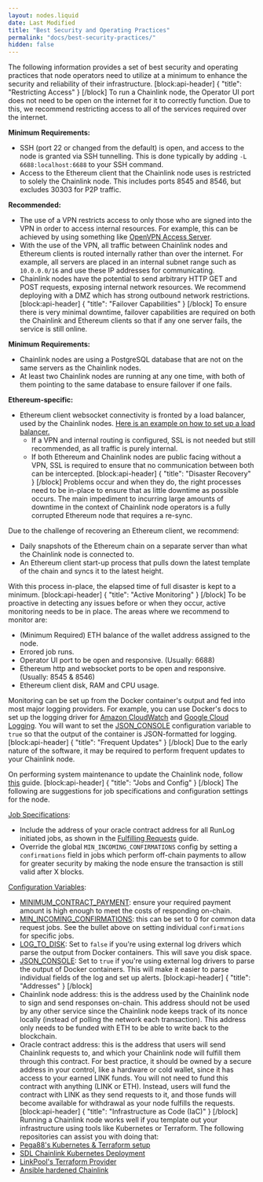 ```yaml
---
layout: nodes.liquid
date: Last Modified
title: "Best Security and Operating Practices"
permalink: "docs/best-security-practices/"
hidden: false
---
```

The following information provides a set of best security and operating practices that node operators need to utilize at a minimum to enhance the security and reliability of their infrastructure.
[block:api-header]
{
  "title": "Restricting Access"
}
[/block]
To run a Chainlink node, the Operator UI port does not need to be open on the internet for it to correctly function. Due to this, we recommend restricting access to all of the services required over the internet.

**Minimum Requirements:**
- SSH (port 22 or changed from the default) is open, and access to the node is granted via SSH tunnelling. This is done typically by adding `-L 6688:localhost:6688` to your SSH command.
- Access to the Ethereum client that the Chainlink node uses is restricted to solely the Chainlink node. This includes ports 8545 and 8546, but excludes 30303 for P2P traffic.
 
**Recommended:**
- The use of a VPN restricts access to only those who are signed into the VPN in order to access internal resources. For example, this can be achieved by using something like <a target="_blank" href="https://openvpn.net/vpn-server/">OpenVPN Access Server</a>.
- With the use of the VPN, all traffic between Chainlink nodes and Ethereum clients is routed internally rather than over the internet. For example, all servers are placed in an internal subnet range such as `10.0.0.0/16` and use these IP addresses for communicating.
- Chainlink nodes have the potential to send arbitrary HTTP GET and POST requests, exposing internal network resources. We recommend deploying with a DMZ which has strong outbound network restrictions.
[block:api-header]
{
  "title": "Failover Capabilities"
}
[/block]
To ensure there is very minimal downtime, failover capabilities are required on both the Chainlink and Ethereum clients so that if any one server fails, the service is still online.

**Minimum Requirements:**
- Chainlink nodes are using a PostgreSQL database that are not on the same servers as the Chainlink nodes.
- At least two Chainlink nodes are running at any one time, with both of them pointing to the same database to ensure failover if one fails. 

**Ethereum-specific:**
- Ethereum client websocket connectivity is fronted by a load balancer, used by the Chainlink nodes. <a href="https://docs.aws.amazon.com/elasticloadbalancing/latest/application/tutorial-target-ecs-containers.html" target="_blank">Here is an example on how to set up a load balancer.</a>
    - If a VPN and internal routing is configured, SSL is not needed but still recommended, as all traffic is purely internal.
    - If both Ethereum and Chainlink nodes are public facing without a VPN, SSL is required to ensure that no communication between both can be intercepted.
[block:api-header]
{
  "title": "Disaster Recovery"
}
[/block]
Problems occur and when they do, the right processes need to be in-place to ensure that as little downtime as possible occurs. The main impediment to incurring large amounts of downtime in the context of Chainlink node operators is a fully corrupted Ethereum node that requires a re-sync.

Due to the challenge of recovering an Ethereum client, we recommend:
- Daily snapshots of the Ethereum chain on a separate server than what the Chainlink node is connected to.
- An Ethereum client start-up process that pulls down the latest template of the chain and syncs it to the latest height.

With this process in-place, the elapsed time of full disaster is kept to a minimum.
[block:api-header]
{
  "title": "Active Monitoring"
}
[/block]
To be proactive in detecting any issues before or when they occur, active monitoring needs to be in place. The areas where we recommend to monitor are:
- (Minimum Required) ETH balance of the wallet address assigned to the node.
- Errored job runs.
- Operator UI port to be open and responsive. (Usually: 6688)
- Ethereum http and websocket ports to be open and responsive. (Usually: 8545 & 8546)
- Ethereum client disk, RAM and CPU usage.

Monitoring can be set up from the Docker container's output and fed into most major logging providers. For example, you can use Docker's docs to set up the logging driver for <a href="https://docs.docker.com/config/containers/logging/awslogs/" target="_blank">Amazon CloudWatch</a> and <a href="https://docs.docker.com/config/containers/logging/gcplogs/" target="_blank">Google Cloud Logging</a>. You will want to set the [
JSON_CONSOLE](../configuration-variables#section-json_console) configuration variable to `true` so that the output of the container is JSON-formatted for logging.
[block:api-header]
{
  "title": "Frequent Updates"
}
[/block]
Due to the early nature of the software, it may be required to perform frequent updates to your Chainlink node. 

On performing system maintenance to update the Chainlink node, follow [this](https://docs.chain.link/docs/performing-system-maintenance#section-failover-node-example) guide.
[block:api-header]
{
  "title": "Jobs and Config"
}
[/block]
The following are suggestions for job specifications and configuration settings for the node.

[Job Specifications](../job-specifications):
- Include the address of your oracle contract address for all RunLog initiated jobs, as shown in the [Fulfilling Requests](../fulfilling-requests#section-add-jobs-to-the-node) guide.
- Override the global `MIN_INCOMING_CONFIRMATIONS` config by setting a `confirmations` field in jobs which perform off-chain payments to allow for greater security by making the node ensure the transaction is still valid after X blocks.

[Configuration Variables](../configuration-variables):
- [MINIMUM_CONTRACT_PAYMENT](../configuration-variables#section-minimum-contract-payment): ensure your required payment amount is high enough to meet the costs of responding on-chain.
- [MIN_INCOMING_CONFIRMATIONS](../configuration-variables#section-min-incoming-confirmations): this can be set to 0 for common data request jobs. See the bullet above on setting individual `confirmations` for specific jobs.
- [LOG_TO_DISK](../configuration-variables#section-log-to-disk): Set to `false` if you're using external log drivers which parse the output from Docker containers. This will save you disk space.
- [JSON_CONSOLE](../configuration-variables#section-json-console): Set to `true` if you're using external log drivers to parse the output of Docker containers. This will make it easier to parse individual fields of the log and set up alerts.
[block:api-header]
{
  "title": "Addresses"
}
[/block]
- Chainlink node address: this is the address used by the Chainlink node to sign and send responses on-chain. This address should not be used by any other service since the Chainlink node keeps track of its nonce locally (instead of polling the network each transaction). This address only needs to be funded with ETH to be able to write back to the blockchain.
- Oracle contract address: this is the address that users will send Chainlink requests to, and which your Chainlink node will fulfill them through this contract. For best practice, it should be owned by a secure address in your control, like a hardware or cold wallet, since it has access to your earned LINK funds. You will not need to fund this contract with anything (LINK or ETH). Instead, users will fund the contract with LINK as they send requests to it, and those funds will become available for withdrawal as your node fulfills the requests.
[block:api-header]
{
  "title": "Infrastructure as Code (IaC)"
}
[/block]
Running a Chainlink node works well if you template out your infrastructure using tools like Kubernetes or Terraform. The following repositories can assist you with doing that:
- <a href="https://github.com/Pega88/chainlink-gcp" target="_blank">Pega88's Kubernetes & Terraform setup</a>
- <a href="https://github.com/securedatalinks/ChainlinkKubernetes" target="_blank">SDL Chainlink Kubernetes Deployment</a>
- <a href="https://github.com/linkpoolio/terraform-provider-chainlink" target="_blank">LinkPool's Terraform Provider</a>
- <a href="https://github.com/WilsonBillkia/bane" target="_blank">Ansible hardened Chainlink</a>